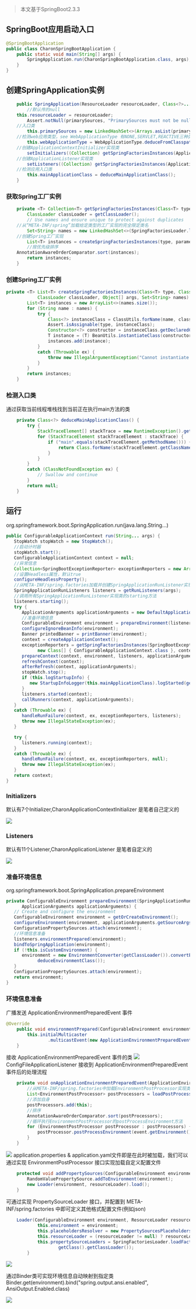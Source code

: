 > 本文基于SpringBoot2.3.3

## SpringBoot应用启动入口

```java
@SpringBootApplication
public class CharonSpringBootApplication {
    public static void main(String[] args) {
        SpringApplication.run(CharonSpringBootApplication.class, args);
    }
}
```

## 创建SpringApplication实例

```java
	public SpringApplication(ResourceLoader resourceLoader, Class<?>... primarySources) {
		//默认传的null
    this.resourceLoader = resourceLoader;
		Assert.notNull(primarySources, "PrimarySources must not be null");
    //入口类
		this.primarySources = new LinkedHashSet<>(Arrays.asList(primarySources));
    //检测web应用类型，see WebApplicationType 有NONE,SERVLET,REACTIVE三种类型
		this.webApplicationType = WebApplicationType.deduceFromClasspath();
    //创建ApplicationContextInitializer实现类
		setInitializers((Collection) getSpringFactoriesInstances(ApplicationContextInitializer.class));
    //创建ApplicationListener实现类
		setListeners((Collection) getSpringFactoriesInstances(ApplicationListener.class));
    //检测应用入口类
		this.mainApplicationClass = deduceMainApplicationClass();
	}
```

### 获取Spring工厂实例

```java
	private <T> Collection<T> getSpringFactoriesInstances(Class<T> type, Class<?>[] parameterTypes, Object... args) {
		ClassLoader classLoader = getClassLoader();
		// Use names and ensure unique to protect against duplicates
    //从“META-INF/spring”加载给定类型的工厂实现的完全限定类名
		Set<String> names = new LinkedHashSet<>(SpringFactoriesLoader.loadFactoryNames(type, classLoader));
    //创建Spring工厂实现
		List<T> instances = createSpringFactoriesInstances(type, parameterTypes, classLoader, args, names);
		//按优先级排序
    AnnotationAwareOrderComparator.sort(instances);
		return instances;
	}
```

### 创建Spring工厂实例

```java
private <T> List<T> createSpringFactoriesInstances(Class<T> type, Class<?>[] parameterTypes,
			ClassLoader classLoader, Object[] args, Set<String> names) {
		List<T> instances = new ArrayList<>(names.size());
		for (String name : names) {
			try {
				Class<?> instanceClass = ClassUtils.forName(name, classLoader);
				Assert.isAssignable(type, instanceClass);
				Constructor<?> constructor = instanceClass.getDeclaredConstructor(parameterTypes);
				T instance = (T) BeanUtils.instantiateClass(constructor, args);
				instances.add(instance);
			}
			catch (Throwable ex) {
				throw new IllegalArgumentException("Cannot instantiate " + type + " : " + name, ex);
			}
		}
		return instances;
	}
```

### 检测入口类

通过获取当前线程堆栈找到当前正在执行main方法的类

```java
	private Class<?> deduceMainApplicationClass() {
		try {
			StackTraceElement[] stackTrace = new RuntimeException().getStackTrace();
			for (StackTraceElement stackTraceElement : stackTrace) {
				if ("main".equals(stackTraceElement.getMethodName())) {
					return Class.forName(stackTraceElement.getClassName());
				}
			}
		}
		catch (ClassNotFoundException ex) {
			// Swallow and continue
		}
		return null;
	}
```

## 运行
org.springframework.boot.SpringApplication.run(java.lang.String...)
```java
public ConfigurableApplicationContext run(String... args) {
   StopWatch stopWatch = new StopWatch();
   //启动计时器
   stopWatch.start();
   ConfigurableApplicationContext context = null;
   //异常信息
   Collection<SpringBootExceptionReporter> exceptionReporters = new ArrayList<>();
   //设置Headless属性，默认true
   configureHeadlessProperty();
   //从META-INF/spring.factories加载并创建SpringApplicationRunListener实现类
   SpringApplicationRunListeners listeners = getRunListeners(args);
   //调用所有SpringApplicationRunListener实现类的starting方法
   listeners.starting();
   try {
      ApplicationArguments applicationArguments = new DefaultApplicationArguments(args);
      //准备环境信息
      ConfigurableEnvironment environment = prepareEnvironment(listeners, applicationArguments);
      configureIgnoreBeanInfo(environment);
      Banner printedBanner = printBanner(environment);
      context = createApplicationContext();
      exceptionReporters = getSpringFactoriesInstances(SpringBootExceptionReporter.class,
            new Class[] { ConfigurableApplicationContext.class }, context);
      prepareContext(context, environment, listeners, applicationArguments, printedBanner);
      refreshContext(context);
      afterRefresh(context, applicationArguments);
      stopWatch.stop();
      if (this.logStartupInfo) {
         new StartupInfoLogger(this.mainApplicationClass).logStarted(getApplicationLog(), stopWatch);
      }
      listeners.started(context);
      callRunners(context, applicationArguments);
   }
   catch (Throwable ex) {
      handleRunFailure(context, ex, exceptionReporters, listeners);
      throw new IllegalStateException(ex);
   }

   try {
      listeners.running(context);
   }
   catch (Throwable ex) {
      handleRunFailure(context, ex, exceptionReporters, null);
      throw new IllegalStateException(ex);
   }
   return context;
}
```

### Initializers

默认有7个Initializer,CharonApplicationContextInitializer 是笔者自己定义的

![](https://harvies-oss.oss-cn-hangzhou.aliyuncs.com/2020/10/15/20201615111600004-image.png)

### Listeners

默认有11个Listener,CharonApplicationListener 是笔者自定义的

![](https://harvies-oss.oss-cn-hangzhou.aliyuncs.com/2020/10/15/20201215111200026-image.png)


### 准备环境信息
org.springframework.boot.SpringApplication.prepareEnvironment

```java
private ConfigurableEnvironment prepareEnvironment(SpringApplicationRunListeners listeners,
      ApplicationArguments applicationArguments) {
   // Create and configure the environment
   ConfigurableEnvironment environment = getOrCreateEnvironment();
   configureEnvironment(environment, applicationArguments.getSourceArgs());
   ConfigurationPropertySources.attach(environment);
   //环境信息准备
   listeners.environmentPrepared(environment);
   bindToSpringApplication(environment);
   if (!this.isCustomEnvironment) {
      environment = new EnvironmentConverter(getClassLoader()).convertEnvironmentIfNecessary(environment,
            deduceEnvironmentClass());
   }
   ConfigurationPropertySources.attach(environment);
   return environment;
}
```
### 环境信息准备
广播发送 ApplicationEnvironmentPreparedEvent 事件
```java
@Override
	public void environmentPrepared(ConfigurableEnvironment environment) {
		this.initialMulticaster
				.multicastEvent(new ApplicationEnvironmentPreparedEvent(this.application, this.args, environment));
	}
```
接收 ApplicationEnvironmentPreparedEvent 事件的类
![](https://harvies-oss.oss-cn-hangzhou.aliyuncs.com/2020/10/15/20204415114400028-image.png)
ConfigFileApplicationListener 接收到 ApplicationEnvironmentPreparedEvent 事件后的处理流程
```java
	private void onApplicationEnvironmentPreparedEvent(ApplicationEnvironmentPreparedEvent event) {
        //从META-INF/spring.factories中加载EnvironmentPostProcessor实现类
		List<EnvironmentPostProcessor> postProcessors = loadPostProcessors();
        //添加自身
		postProcessors.add(this);
        //排序
		AnnotationAwareOrderComparator.sort(postProcessors);
        //循环执行EnvironmentPostProcessor的postProcessEnvironment方法
		for (EnvironmentPostProcessor postProcessor : postProcessors) {
			postProcessor.postProcessEnvironment(event.getEnvironment(), event.getSpringApplication());
		}
	}
```
![](https://harvies-oss.oss-cn-hangzhou.aliyuncs.com/2020/10/15/20203315143300011-image.png)
application.properties & application.yaml文件即是在此时被加载，我们可以通过实现 EnvironmentPostProcessor 接口实现加载自定义配置文件
```java
	protected void addPropertySources(ConfigurableEnvironment environment, ResourceLoader resourceLoader) {
		RandomValuePropertySource.addToEnvironment(environment);
		new Loader(environment, resourceLoader).load();
	}
```
可通过实现 PropertySourceLoader 接口，并配置到 META-INF/spring.factories 中即可定义其他格式配置文件(例如json)
```java
	Loader(ConfigurableEnvironment environment, ResourceLoader resourceLoader) {
			this.environment = environment;
			this.placeholdersResolver = new PropertySourcesPlaceholdersResolver(this.environment);
			this.resourceLoader = (resourceLoader != null) ? resourceLoader : new DefaultResourceLoader(null);
			this.propertySourceLoaders = SpringFactoriesLoader.loadFactories(PropertySourceLoader.class,
					getClass().getClassLoader());
		}
```
![](https://harvies-oss.oss-cn-hangzhou.aliyuncs.com/2020/10/15/20204515144500056-image.png)

通过Binder类可实现环境信息自动映射到指定类
Binder.get(environment).bind("spring.output.ansi.enabled", AnsiOutput.Enabled.class)

![](https://harvies-oss.oss-cn-hangzhou.aliyuncs.com/2020/10/15/20201615151600047-image.png)